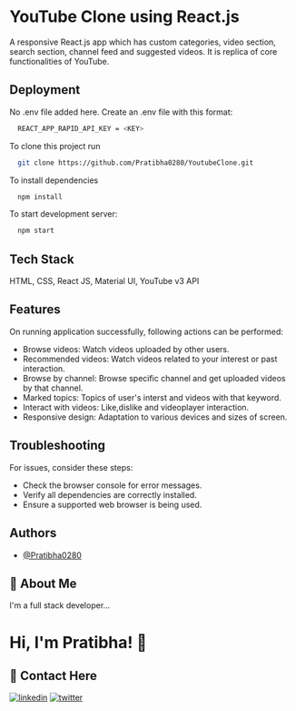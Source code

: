 
# YouTube Clone using React.js
A responsive React.js app which has custom categories, video section, search section, channel feed and suggested videos. It is replica of core functionalities of YouTube.
## Deployment
No .env file added here. Create an .env file with this format:
```bash
  REACT_APP_RAPID_API_KEY = <KEY>
```
 
To clone this project run
```bash
  git clone https://github.com/Pratibha0280/YoutubeClone.git
```

To install dependencies
```bash
  npm install
```
To start development server:
```bash
  npm start
```


## Tech Stack
HTML, CSS, React JS, Material UI, YouTube v3 API

## Features
On running application successfully, following actions can be performed:
- Browse videos: Watch videos uploaded by other users.
- Recommended videos: Watch videos related to your interest or past interaction.
- Browse by channel: Browse specific channel and get uploaded videos by that channel.
- Marked topics: Topics of user's interst and videos with that keyword.
- Interact with videos: Like,dislike and videoplayer interaction.
- Responsive design: Adaptation to various devices and sizes of screen.


## Troubleshooting
For issues, consider these steps:
- Check the browser console for error messages.
- Verify all dependencies are correctly installed.
- Ensure a supported web browser is being used.

## Authors

- [@Pratibha0280](https://github.com/Pratibha0280)


## 🚀 About Me
I'm a full stack developer...


# Hi, I'm Pratibha! 👋


## 🔗 Contact Here
[![linkedin](https://img.shields.io/badge/linkedin-0A66C2?style=for-the-badge&logo=linkedin&logoColor=white)](https://www.linkedin.com/in/pratibha-yadav-6bab53237/)
[![twitter](https://img.shields.io/badge/twitter-1DA1F2?style=for-the-badge&logo=twitter&logoColor=white)](https://twitter.com/pratibh_ay)
